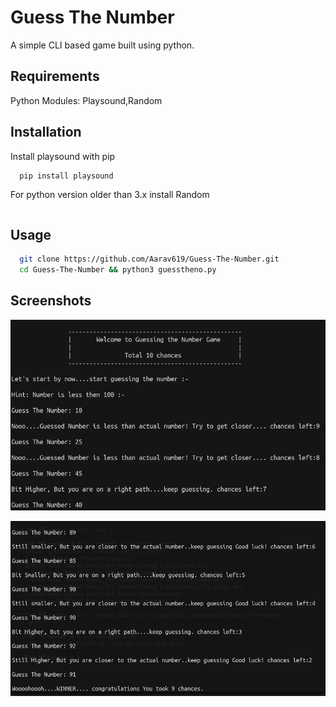 
# Guess The Number

A simple CLI based game built using python.

## Requirements
Python 
Modules: Playsound,Random
## Installation

Install playsound with pip

```bash
  pip install playsound
```
For python version older than 3.x install Random

```  pip install random
```
## Usage

```bash
  git clone https://github.com/Aarav619/Guess-The-Number.git
  cd Guess-The-Number && python3 guesstheno.py
```


## Screenshots

![Screenshot1](Guess_the_Number/Screenshots/Screenshot-1.png)

![Screenshot2](Guess_the_Number/Screenshots/Screenshot-2.png)




